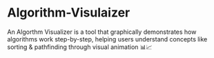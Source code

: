 # Algorithm-Visulaizer
An Algorthm Visualizer is a tool that graphically demonstrates how algorithms work step-by-step, helping users understand concepts like sorting &amp; pathfinding through visual animation 📊📈
